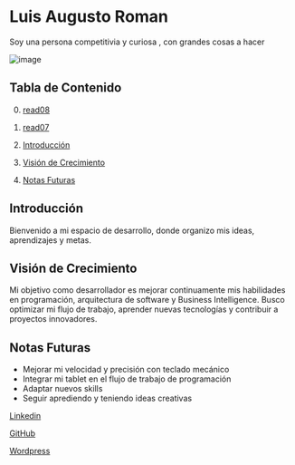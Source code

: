 # **Luis Augusto Roman**
Soy una persona competitivia y curiosa , con grandes cosas a hacer


![image](https://github.com/user-attachments/assets/1f1f16c9-1853-473b-9c3e-91721f332f96)


## Tabla de Contenido  
0. [read08](https://github.com/Makubex-Dev18/reading-notes/blob/main/read08.md)
0. [read07](https://github.com/Makubex-Dev18/reading-notes/blob/main/read07.md)

1. [Introducción](#introducción)  
2. [Visión de Crecimiento](#visión-de-crecimiento)  
3. [Notas Futuras](#notas-futuras)  


## Introducción  
Bienvenido a mi espacio de desarrollo, donde organizo mis ideas, aprendizajes y metas.  

## Visión de Crecimiento  
Mi objetivo como desarrollador es mejorar continuamente mis habilidades en programación, arquitectura de software y Business Intelligence. Busco optimizar mi flujo de trabajo, aprender nuevas tecnologías y contribuir a proyectos innovadores.  

## Notas Futuras  
- Mejorar mi velocidad y precisión con teclado mecánico  
- Integrar mi tablet en el flujo de trabajo de programación  
- Adaptar nuevos skills
- Seguir aprediendo y teniendo ideas creativas

[Linkedin](www.linkedin.com/in/luis-roman-huanca)

[GitHub](https://github.com/Makubex-Dev18)

[Wordpress](https://macheloide.wordpress.com/)
